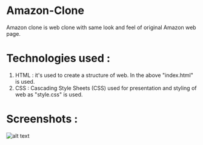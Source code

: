 # Amazon-Clone
Amazon clone is web clone with same look and feel of original Amazon web page.

# Technologies used :
1. HTML : it's used to create a structure of web. In the above "index.html" is used.
2. CSS : Cascading Style Sheets (CSS) used for presentation and styling of web as "style.css" is used.

# Screenshots :
![alt text](image.png)